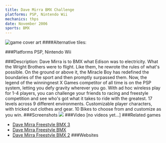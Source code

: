 ```yaml
---
title: Dave Mirra BMX Challenge
platforms: PSP, Nintendo Wii
mechanics: thps
date: November 2006
sports: BMX
---
```

![game cover art](//images.igdb.com/igdb/image/upload/t_cover_big/dy3dflnr7wzabqs1qdv9.jpg "Logo Title Text 1")
####Alternative tiles:

###Platforms
PSP, Nintendo Wii

###Description:
Dave Mirra is to BMX what Edison was to electricity. What the Wright Brothers were to flight. Like them, he rewrote the rules of what's possible. On the ground or above it, the Miracle Boy has redefined the boundaries of the sport and then promptly surpassed them. Now, the legend of the winningnest X Games competitor of all time is on the PSP system, letting you defy gravity wherever you go. With ad hoc wireless play for 1-4 players, you can challenge your friends to racing and freestyle competition and see who's got what it takes to ride with the greatest. 17 levels across 9 different environments. Customizable player characters, with tricked out clothes and gear. 10 Bikes to choose from and customize as you win.
###Screenshots
<a target="_blank" rel="noopener noreferrer" href="//images.igdb.com/igdb/image/upload/t_cover_big/rql9ysip4zl3tznetiwn.jpg"><img src="//images.igdb.com/igdb/image/upload/t_thumb/rql9ysip4zl3tznetiwn.jpg"/></a>
###Video
[no videos yet...]
###Related games
* [Dave Mirra Freestyle BMX 3](/games/dave-mirra-freestyle-bmx-3-6368/)
* [Dave Mirra Freestyle BMX](/games/dave-mirra-freestyle-bmx-26012/)
* [Dave Mirra Freestyle BMX 2](/games/dave-mirra-freestyle-bmx-2-3871/)
###Websites

